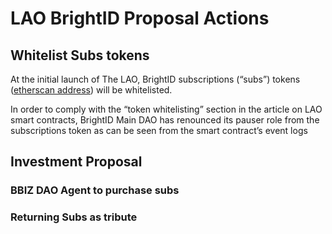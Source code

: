 # LAO BrightID Proposal Actions

## Whitelist Subs tokens
At the initial launch of The LAO, BrightID subscriptions (“subs”) tokens ([etherscan address](https://etherscan.io/token/0x61CEAc48136d6782DBD83c09f51E23514D12470a)) will be whitelisted.

In order to comply with the “token whitelisting” section in the article on LAO smart contracts, BrightID Main DAO has renounced its pauser role from the subscriptions token as can be seen from the smart contract’s event logs

## Investment Proposal

### BBIZ DAO Agent to purchase subs

### Returning Subs as tribute
